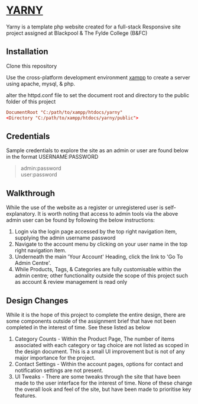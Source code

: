 # [YARNY](https://github.com/BFC30172170/Yarny) 

Yarny is a template php website created for a full-stack Responsive site project assigned at Blackpool & The Fylde College (B&FC)

## Installation

Clone this repository

Use the cross-platform development environment [xampp](https://www.apachefriends.org/) to create a server using apache, mysql, & php.

alter the httpd.conf file to set the document root and directory to the public folder of this project 

```httpd.conf
DocumentRoot "C:/path/to/xampp/htdocs/yarny"
<Directory "C:/path/to/xampp/htdocs/yarny/public">
```

## Credentials

Sample credentials to explore the site as an admin or user are found below in the format USERNAME:PASSWORD

> admin:password  
> user:password

## Walkthrough
While the use of the website as a register or unregistered user is self-explanatory. It is worth noting that access to admin tools via the above admin user can be found by following the below instructions:
1. Login via the login page accessed by the top right navigation item, supplying the admin username password
2. Navigate to the account menu by clicking on your user name in the top right navigation item.
3. Underneath the main 'Your Account' Heading, click the link to 'Go To Admin Centre'.
4. While Products, Tags, & Categories are fully customisable within the admin centre; other functionality outside the scope of this project such as account & review management is read only

## Design Changes
While it is the hope of this project to complete the entire design, there are some components outside of the assignment brief that have not been completed in the interest of time. See these listed as below

1. Category Counts - Within the Product Page, The number of items associated with each category or tag choice are not listed as scoped in the design document. This is a small UI improvement but is not of any major importance for the project.
2. Contact Settings - Within the account pages, options for contact and notification settings are not present.
3. UI Tweaks - There are some tweaks through the site that have been made to the user interface for the interest of time. None of these change the overall look and feel of the site, but have been made to prioritise key features.



